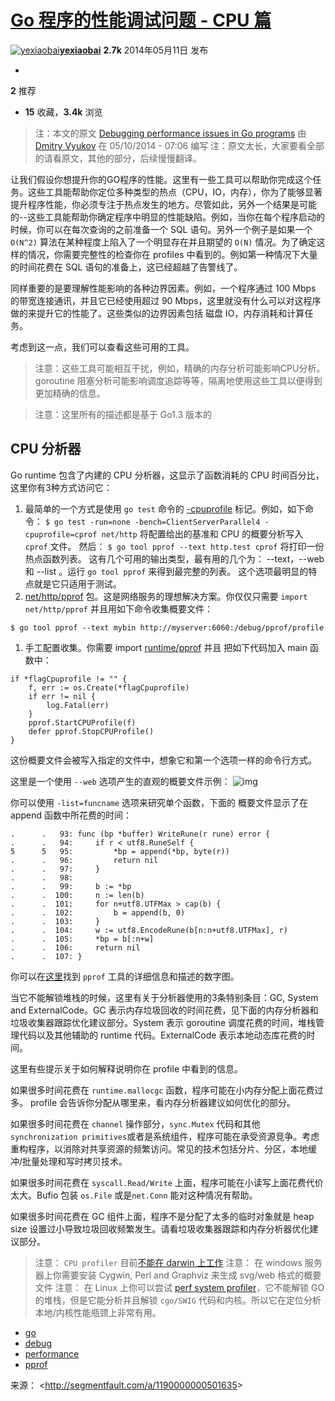 

# [Go 程序的性能调试问题 - CPU 篇](http://segmentfault.com/a/1190000000501635)

[![yexiaobai](http://sfault-avatar.b0.upaiyun.com/943/574/9435746-1030000000317640_huge128)**yexiaobai**](http://segmentfault.com/u/yexiaobai) **2.7k** 2014年05月11日 发布

- ​

 **2** 推荐

-  **15** 收藏，**3.4k** 浏览

> 注：本文的原文 [Debugging performance issues in Go programs](https://software.intel.com/en-us/blogs/2014/05/10/debugging-performance-issues-in-go-programs) 由 [Dmitry Vyukov](https://software.intel.com/en-us/user/347692) 在 05/10/2014 - 07:06 编写
> 注：原文太长，大家要看全部的请看原文，其他的部分，后续慢慢翻译。

让我们假设你想提升你的GO程序的性能。这里有一些工具可以帮助你完成这个任务。这些工具能帮助你定位多种类型的热点（CPU，IO，内存），你为了能够显著提升程序性能，你必须专注于热点发生的地方。尽管如此，另外一个结果是可能的--这些工具能帮助你确定程序中明显的性能缺陷。例如，当你在每个程序启动的时候，你可以在每次查询的之前准备一个 SQL 语句。另外一个例子是如果一个 `O(N^2)` 算法在某种程度上陷入了一个明显存在并且期望的 `O(N)` 情况。为了确定这样的情况，你需要完整性的检查你在 profiles 中看到的。例如第一种情况下大量的时间花费在 SQL 语句的准备上，这已经超越了告警线了。

同样重要的是要理解性能影响的各种边界因素。例如，一个程序通过 100 Mbps 的带宽连接通讯，并且它已经使用超过 90 Mbps，这里就没有什么可以对这程序做的来提升它的性能了。这些类似的边界因素包括 磁盘 IO，内存消耗和计算任务。

考虑到这一点，我们可以查看这些可用的工具。

> 注意：这些工具可能相互干扰，例如，精确的内存分析可能影响CPU分析。goroutine 阻塞分析可能影响调度追踪等等，隔离地使用这些工具以便得到更加精确的信息。

> 注意：这里所有的描述都是基于 Go1.3 版本的

## CPU 分析器

Go runtime 包含了内建的 CPU 分析器，这显示了函数消耗的 CPU 时间百分比，这里你有3种方式访问它：

1. 最简单的一个方式是使用 `go test` 命令的 [-cpuprofile](http://golang.org/cmd/go/#hdr-Description_of_testing_flags) 标记。例如，如下命令：
   `$ go test -run=none -bench=ClientServerParallel4 -cpuprofile=cprof net/http`
   将配置给出的基准和 CPU 的概要分析写入 `cprof` 文件。
   然后：
   `$ go tool pprof --text http.test cprof`
   将打印一份热点函数列表。
   这有几个可用的输出类型，最有用的几个为： --text，--web 和 --list 。运行 `go tool pprof` 来得到最完整的列表。
   这个选项最明显的特点就是它只适用于测试。
2. [net/http/pprof](http://golang.org/pkg/net/http/pprof) 包。这是网络服务的理想解决方案。你仅仅只需要 `import net/http/pprof` 并且用如下命令收集概要文件：

```
$ go tool pprof --text mybin http://myserver:6060:/debug/pprof/profile
```

1. 手工配置收集。你需要 import [runtime/pprof](https://software.intel.com/en-us/blogs/2014/05/10/debugging-performance-issues-in-go-programs) 并且 把如下代码加入 main 函数中：

```
if *flagCpuprofile != "" {
    f, err := os.Create(*flagCpuprofile)
    if err != nil {
        log.Fatal(err)
    }
    pprof.StartCPUProfile(f)
    defer pprof.StopCPUProfile()
}

```

这份概要文件会被写入指定的文件中，想象它和第一个选项一样的命令行方式。

这里是一个使用 `--web` 选项产生的直观的概要文件示例：
![img]()

你可以使用 `-list=funcname` 选项来研究单个函数，下面的 概要文件显示了在 append 函数中所花费的时间：

```
.      .   93: func (bp *buffer) WriteRune(r rune) error {
.      .   94:     if r < utf8.RuneSelf {
5      5   95:         *bp = append(*bp, byte(r))
.      .   96:         return nil
.      .   97:     }
.      .   98: 
.      .   99:     b := *bp
.      .  100:     n := len(b)
.      .  101:     for n+utf8.UTFMax > cap(b) {
.      .  102:         b = append(b, 0)
.      .  103:     }
.      .  104:     w := utf8.EncodeRune(b[n:n+utf8.UTFMax], r)
.      .  105:     *bp = b[:n+w]
.      .  106:     return nil
.      .  107: }

```

你可以在[这里](http://google-perftools.googlecode.com/svn/trunk/doc/cpuprofile.html)找到 `pprof` 工具的详细信息和描述的数字图。

当它不能解锁堆栈的时候，这里有关于分析器使用的3条特别条目：GC, System and ExternalCode。GC 表示内存垃圾回收的时间花费，见下面的内存分析器和垃圾收集器跟踪优化建议部分。System 表示 goroutine 调度花费的时间，堆栈管理代码以及其他辅助的 runtime 代码。ExternalCode 表示本地动态库花费的时间。

这里有些提示关于如何解释说明你在 profile 中看到的信息。

如果很多时间花费在 `runtime.mallocgc` 函数，程序可能在小内存分配上面花费过多。 profile 会告诉你分配从哪里来，看内存分析器建议如何优化的部分。

如果很多时间花费在 `channel` 操作部分，`sync.Mutex` 代码和其他 `synchronization primitives`或者是系统组件，程序可能在承受资源竞争。考虑重构程序，以消除对共享资源的频繁访问。常见的技术包括分片、分区，本地缓冲/批量处理和写时拷贝技术。

如果很多时间花费在 `syscall.Read/Write` 上面，程序可能在小读写上面花费代价太大。Bufio 包装 `os.File` 或是`net.Conn` 能对这种情况有帮助。

如果很多时间花费在 GC 组件上面，程序不是分配了太多的临时对象就是 heap size 设置过小导致垃圾回收频繁发生。请看垃圾收集器跟踪和内存分析器优化建议部分。

> 注意： `CPU profiler` 目前[不能在 darwin 上工作](https://code.google.com/p/go/issues/detail?id=6047)
> 注意： 在 windows 服务器上你需要安装 Cygwin, Perl and Graphviz 来生成 svg/web 格式的概要文件
> 注意： 在 Linux 上你可以尝试 [perf system profiler](https://perf.wiki.kernel.org/index.php/Tutorial)，它不能解锁 GO 的堆栈，但是它能分析并且解锁 `cgo/SWIG` 代码和内核。所以它在定位分析本地/内核性能瓶颈上非常有用。

- [go](http://segmentfault.com/t/go/blogs)
- [debug](http://segmentfault.com/t/debug/blogs)
- [performance](http://segmentfault.com/t/performance/blogs)
- [pprof](http://segmentfault.com/t/pprof/blogs)

来源： <<http://segmentfault.com/a/1190000000501635>>

 

